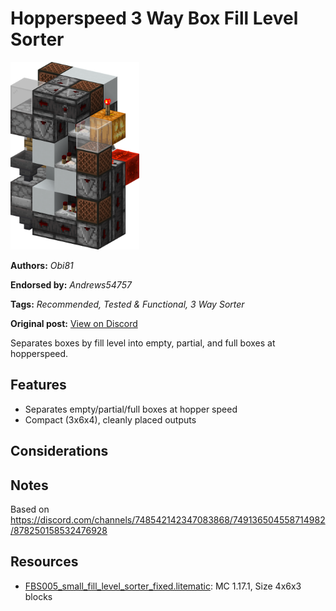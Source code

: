 # Hopperspeed 3 Way Box Fill Level Sorter
<img alt="area_render_16.png" src="images/area_render_16.png?raw=1" height="300px">

**Authors:** *Obi81*

**Endorsed by:** *Andrews54757*

**Tags:** *Recommended, Tested & Functional, 3 Way Sorter*

**Original post:** [View on Discord](https://discord.com/channels/1375556143186837695/1388316951553511544)

Separates boxes by fill level into empty, partial, and full boxes at hopperspeed.
## Features
- Separates empty/partial/full boxes at hopper speed
- Compact (3x6x4), cleanly placed outputs
## Considerations

## Notes
Based on https://discord.com/channels/748542142347083868/749136504558714982/878250158532476928

## Resources
- [FBS005_small_fill_level_sorter_fixed.litematic](attachments/FBS005_small_fill_level_sorter_fixed.litematic): MC 1.17.1, Size 4x6x3 blocks
